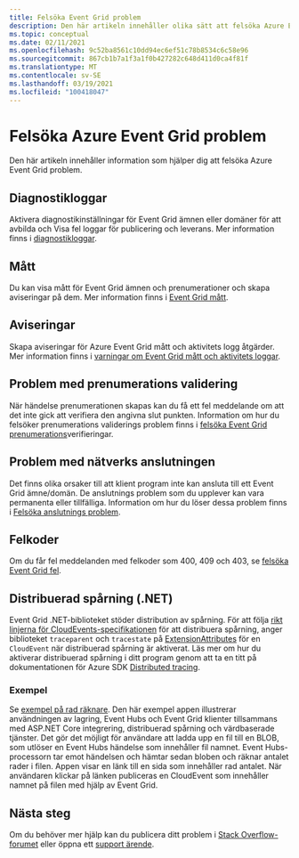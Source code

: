 ```yaml
---
title: Felsöka Event Grid problem
description: Den här artikeln innehåller olika sätt att felsöka Azure Event Grid problem
ms.topic: conceptual
ms.date: 02/11/2021
ms.openlocfilehash: 9c52ba8561c10dd94ec6ef51c78b8534c6c58e96
ms.sourcegitcommit: 867cb1b7a1f3a1f0b427282c648d411d0ca4f81f
ms.translationtype: MT
ms.contentlocale: sv-SE
ms.lasthandoff: 03/19/2021
ms.locfileid: "100418047"
---
```

# <a name="troubleshoot-azure-event-grid-issues"></a>Felsöka Azure Event Grid problem
Den här artikeln innehåller information som hjälper dig att felsöka Azure Event Grid problem. 

## <a name="diagnostic-logs"></a>Diagnostikloggar
Aktivera diagnostikinställningar för Event Grid ämnen eller domäner för att avbilda och Visa fel loggar för publicering och leverans. Mer information finns i [diagnostikloggar](enable-diagnostic-logs-topic.md).

## <a name="metrics"></a>Mått
Du kan visa mått för Event Grid ämnen och prenumerationer och skapa aviseringar på dem. Mer information finns i [Event Grid mått](monitor-event-delivery.md).

## <a name="alerts"></a>Aviseringar
Skapa aviseringar för Azure Event Grid mått och aktivitets logg åtgärder. Mer information finns i [varningar om Event Grid mått och aktivitets loggar](set-alerts.md).

## <a name="subscription-validation-issues"></a>Problem med prenumerations validering
När händelse prenumerationen skapas kan du få ett fel meddelande om att det inte gick att verifiera den angivna slut punkten. Information om hur du felsöker prenumerations validerings problem finns i [felsöka Event Grid prenumerations](troubleshoot-subscription-validation.md)verifieringar. 

## <a name="network-connectivity-issues"></a>Problem med nätverks anslutningen
Det finns olika orsaker till att klient program inte kan ansluta till ett Event Grid ämne/domän. De anslutnings problem som du upplever kan vara permanenta eller tillfälliga. Information om hur du löser dessa problem finns i [Felsöka anslutnings problem](troubleshoot-network-connectivity.md).

## <a name="error-codes"></a>Felkoder
Om du får fel meddelanden med felkoder som 400, 409 och 403, se [felsöka Event Grid fel](troubleshoot-errors.md). 

## <a name="distributed-tracing-net"></a>Distribuerad spårning (.NET)
Event Grid .NET-biblioteket stöder distribution av spårning. För att följa [rikt linjerna för CloudEvents-specifikationen](https://github.com/cloudevents/spec/blob/master/extensions/distributed-tracing.md) för att distribuera spårning, anger biblioteket `traceparent` och `tracestate` på [ExtensionAttributes](https://github.com/Azure/azure-sdk-for-net/blob/master/sdk/eventgrid/Azure.Messaging.EventGrid/src/Customization/CloudEvent.cs#L126) för en `CloudEvent` när distribuerad spårning är aktiverat. Läs mer om hur du aktiverar distribuerad spårning i ditt program genom att ta en titt på dokumentationen för Azure SDK [Distributed tracing](https://github.com/Azure/azure-sdk-for-net/blob/master/sdk/core/Azure.Core/samples/Diagnostics.md#Distributed-tracing).

### <a name="sample"></a>Exempel
Se [exempel på rad räknare](/samples/azure/azure-sdk-for-net/line-counter/). Den här exempel appen illustrerar användningen av lagring, Event Hubs och Event Grid klienter tillsammans med ASP.NET Core integrering, distribuerad spårning och värdbaserade tjänster. Det gör det möjligt för användare att ladda upp en fil till en BLOB, som utlöser en Event Hubs händelse som innehåller fil namnet. Event Hubs-processorn tar emot händelsen och hämtar sedan bloben och räknar antalet rader i filen. Appen visar en länk till en sida som innehåller rad antalet. När användaren klickar på länken publiceras en CloudEvent som innehåller namnet på filen med hjälp av Event Grid.

## <a name="next-steps"></a>Nästa steg
Om du behöver mer hjälp kan du publicera ditt problem i [Stack Overflow-forumet](https://stackoverflow.com/questions/tagged/azure-eventgrid) eller öppna ett [support ärende](https://azure.microsoft.com/support/options/). 

